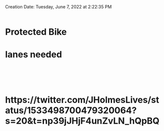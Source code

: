 <div></b>Creation Date:</b> Tuesday, June 7, 2022 at 2:22:35 PM<br></div><div><br></div><div><b><h1>Protected Bike</h1></b><b><h1> lanes needed</h1></b></div>
<div><b><h1><br></h1></b></div>
<div><b><h1>https://twitter.com/JHolmesLives/status/1533498700479320064?s=20&ampt=np39jJHjF4unZvLN_hQpBQ</h1></b><b><h1><br></h1></b></div>
<div><b><br></b></div>

